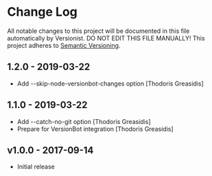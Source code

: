 # Change Log

All notable changes to this project will be documented in this file
automatically by Versionist. DO NOT EDIT THIS FILE MANUALLY!
This project adheres to [Semantic Versioning](http://semver.org/).

## 1.2.0 - 2019-03-22

* Add --skip-node-versionbot-changes option [Thodoris Greasidis]

## 1.1.0 - 2019-03-22

* Add --catch-no-git option [Thodoris Greasidis]
* Prepare for VersionBot integration [Thodoris Greasidis]

## v1.0.0 - 2017-09-14

* Initial release